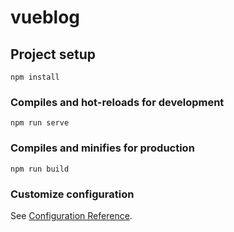 # vueblog

## Project setup
```
npm install
```

### Compiles and hot-reloads for development
```
npm run serve
```

### Compiles and minifies for production
```
npm run build
```

### Customize configuration
See [Configuration Reference](https://cli.vuejs.org/config/).

<!-- Before entering the command npm run serve, you should make sure
	 you have opened the redis, connect to the database, and open the backend.
	 Detail information is showed in the product environment in the report.
  -->